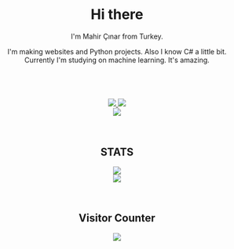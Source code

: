 
<h1 align="center">Hi there</h1>

<p align="center">I'm Mahir Çınar from Turkey.</p>

<p align="center">I'm making websites and Python projects. Also I know C# a little bit. Currently I'm studying on machine learning. It's amazing.</p>
<h1></h1>
<br>
<p align="center">
  <a href="https://github.com/MCGirgin">
    <img src="https://img.shields.io/github/followers/mcgirgin?style=social" />
    <img src="https://img.shields.io/github/stars/mcgirgin?style=social"/>
  </a><br>
  <a href="https://discord.gg/dKEvXWudye">
    <img src="https://img.shields.io/discord/1032314762501042268" />
  </a> 
</p>
<br>
<h2 align="center">STATS</h2>
<p align="center">
  <img src="https://github-readme-stats.vercel.app/api?username=mcgirgin&show_icons=true&theme=radical"/><br>
  <img src="https://github-readme-stats.vercel.app/api/top-langs/?username=mcgirgin&layout=compact&theme=radical"/><br>
  <!--  <img src=""/> -->
  <!--  <img src="https://github-readme-stats.vercel.app/api/pin/?username=mcgirgin&repo=visual_keyboard&theme=radical"/><br> -->
</p>
<br>
<h2 align="center">Visitor Counter</h2>
<p align="center">
  <img src="https://profile-counter.glitch.me/mcgirgin/count.svg"/>
</p>

